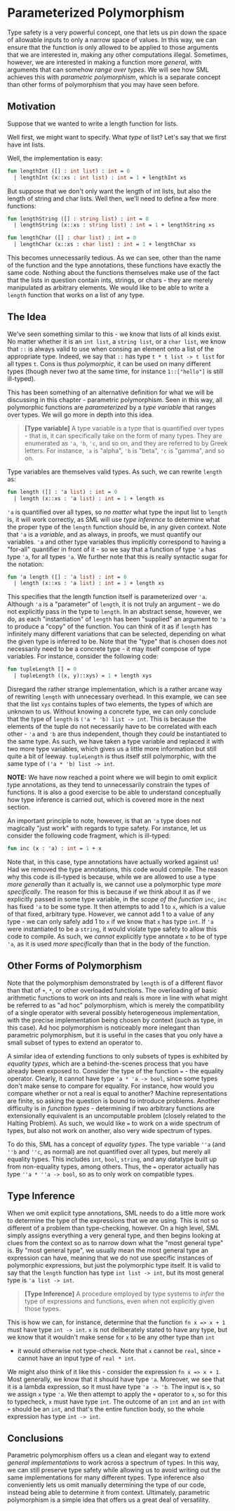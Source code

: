 # Parameterized Polymorphism
Type safety is a very powerful concept, one that lets us pin down the space of
allowable inputs to only a narrow space of values. In this way, we can ensure
that the function is only allowed to be applied to those arguments that we are
interested in, making any other computations illegal. Sometimes, however, we are
interested in making a function more _general_, with arguments that can somehow
_range over types_. We will see how SML achieves this with _parametric
polymorphism_, which is a separate concept than other forms of polymorphism that
you may have seen before.

## Motivation
Suppose that we wanted to write a length function for lists.

Well first, we might want to specify. What _type_ of list? Let's say that we
first have int lists.

Well, the implementation is easy:
```sml
fun lengthInt ([] : int list) : int = 0
  | lengthInt (x::xs : int list) : int = 1 + lengthInt xs
```

But suppose that we don't only want the length of int lists, but also the length
of string and char lists. Well then, we'll need to define a few more functions:
```sml
fun lengthString ([] : string list) : int = 0
  | lengthString (x::xs : string list) : int = 1 + lengthString xs

fun lengthChar ([] : char list) : int = 0
  | lengthChar (x::xs : char list) : int = 1 + lengthChar xs
```

This becomes unnecessarily tedious. As we can see, other than the name of the
function and the type annotations, these functions have exactly the same code.
Nothing about the functions themselves make use of the fact that the lists in
question contain ints, strings, or chars - they are merely manipulated as
arbitrary elements. We would like to be able to write a `length` function that
works on a list of any type.

## The Idea
We've seen something similar to this - we know that lists of all kinds exist. No
matter whether it is an `int list`, a `string list`, or a `char list`, we know
that `::` is always valid to use when consing an element onto a list of the
appropriate type. Indeed, we say that `::` has type `t * t list -> t list` for
all types `t`. Cons is thus _polymorphic_, it can be used on many different
types (though never two at the same time, for instance `1::["hello"]` is still
ill-typed). 

This has been something of an alternative definition for what we will be
discussing in this chapter - parametric polymorphism. Seen in this way, all
polymorphic functions are _parameterized_ by a _type variable_ that ranges over
types. We will go more in depth into this idea.

> **[Type variable]** A type variable is a type that is quantified over types -
> that is, it can specifically take on the form of many types. They are
> enumerated as `'a`, `'b`, `'c`, and so on, and they are referred to by Greek
> letters. For instance, `'a` is "alpha", `'b` is "beta", `'c` is "gamma", and
> so on.

Type variables are themselves valid types. As such, we can rewrite `length` as:
```sml
fun length ([] : 'a list) : int = 0
  | length (x::xs : 'a list) : int = 1 + length xs
```

`'a` is quantified over all types, so _no matter_ what type the input list to
`length` is, it will work correctly, as SML will use _type inference_ to
determine what the proper type of the `length` function should be, in any given
context. Note that `'a` is a _variable_, and as always, in proofs, we must
quantify our variables. `'a` and other type variables thus implicitly correspond
to having a "for-all" quantifier in front of it - so we say that a function of
type `'a` has type `'a`, for all types `'a`. We further note that this is really
syntactic sugar for the notation:
```sml
fun 'a length ([] : 'a list) : int = 0
  | length (x::xs : 'a list) : int = 1 + length xs
```

This specifies that the length function itself is parameterized over `'a`.
Although `'a` is a "parameter" of `length`, it is not truly an argument - we do
not explicitly pass in the type to `length`. In an abstract sense, however, we
do, as each "instantiation" of `length` has been "supplied" an argument to `'a`
to produce a "copy" of the function. You can think of it as if `length` has
infinitely many different variations that can be selected, depending on what the
given type is inferred to be. Note that the "type" that is chosen does not
necessarily need to be a concrete type - it may itself compose of type
variables. For instance, consider the following code:
```sml
fun tupleLength [] = 0
  | tupleLength ((x, y)::xys) = 1 + length xys
```

Disregard the rather strange implementation, which is a rather arcane way of
rewriting `length` with unnecessary overhead. In this example, we can see that
the list `xys` contains tuples of two elements, the types of which are unknown
to us. Without knowing a concrete type, we can only conclude that the type of
`length` is `('a * 'b) list -> int`. This is because the elements of the tuple
do not necessarily have to be correlated with each other - `'a` and `'b` are
thus independent, though they _could_ be instantiated to the same type. As such,
we have taken a type variable and replaced it with two more type variables,
which gives us a little more information but still quite a bit of leeway.
`tupleLength` is thus itself still polymorphic, with the same type of `('a * 'b)
list -> int`.

**NOTE:** We have now reached a point where we will begin to omit explicit type
annotations, as they tend to unnecessarily constrain the types of functions. It
is also a good exercise to be able to understand conceptually how type inference
is carried out, which is covered more in the next section.

An important principle to note, however, is that an `'a` type does not magically
"just work" with regards to type safety. For instance, let us consider the
following code fragment, which is ill-typed:
```sml
fun inc (x : 'a) : int = 1 + x
```

Note that, in this case, type annotations have actually worked against us! Had
we removed the type annotations, this code would compile. The reason why this
code is ill-typed is because, while we are allowed to use a type _more
generally_ than it actually is, we cannot use a polymorphic type _more
specifically_. The reason for this is because if we think about it as if we
explicitly passed in some type variable, in the _scope of the function_ `inc`,
`inc` has fixed `'a` to be some type. It then attempts to add 1 to `x`, which is
a value of that fixed, arbitrary type. However, we cannot add 1 to a value of
any type - we can only safely add 1 to `x` if we know that `x` has type `int`.
If `'a` were instantiated to be a `string`, it would violate type safety to
allow this code to compile. As such, we _cannot_ explicitly type annotate `x` to
be of type `'a`, as it is used _more specifically_ than that in the body of the
function.

## Other Forms of Polymorphism 

Note that the polymorphism demonstrated by `length` is of a different flavor
than that of `+`, `*`, or other overloaded functions. The overloading of basic
arithmetic functions to work on ints and reals is more in line with what might
be referred to as "ad hoc" polymorphism, which is merely the compatibility of a
single operator with several possibly heterogeneous implementation, with the
precise implementation being chosen by context (such as type, in this case). Ad
hoc polymorphism is noticeably more inelegant than parametric polymorphism, but
it is useful in the cases that you only have a small subset of types to extend
an operator to.

A similar idea of extending functions to only subsets of types is exhibited by
_equality types_, which are a behind-the-scenes process that you have already
been exposed to. Consider the type of the function `=` - the equality operator.
Clearly, it cannot have type `'a * 'a -> bool`, since some types don't make
sense to compare for equality. For instance, how would you compare whether or
not a real is equal to another? Machine representations are finite, so asking
the question is bound to introduce problems. Another difficulty is in _function
types_ - determining if two arbitrary functions are extensionally equivalent is
an uncomputable problem (closely related to the Halting Problem). As such, we
would like `=` to work on a wide spectrum of types, but also not work on
another, also very wide spectrum of types.

To do this, SML has a concept of _equality types_. The type variable `''a` (and
`''b` and `''c`, as normal) are not quantified over all types, but merely all
equality types. This includes `int`, `bool`, `string`, and any datatype built up
from non-equality types, among others. Thus, the `=` operator actually has type
`''a * ''a -> bool`, so as to only work on compatible types. 

## Type Inference
When we omit explicit type annotations, SML needs to do a little more work to
determine the type of the expressions that we are using. This is not so
different of a problem than type-checking, however. On a high level, SML simply
assigns everything a very general type, and then begins looking at clues from
the context so as to narrow down what the "most general type" is. By "most
general type", we usually mean the most general type an expression can have,
meaning that we do not use specific instances of polymorphic expressions, but
just the polymorphic type itself. It is valid to say that the `length` function
has type `int list -> int`, but its most general type is `'a list -> int`.

> **[Type Inference]** A procedure employed by type systems to _infer_ the type
> of expressions and functions, even when not explicitly given those types.

This is how we can, for instance, determine that the function `fn x => x + 1`
must have type `int -> int`. `x` is not deliberately stated to have any type,
but we know that it wouldn't make sense for `x` to be any other type than `int`
- it would otherwise not type-check. Note that `x` cannot be `real`, since `+`
  cannot have an input type of `real * int`.

We might also think of it like this - consider the expression `fn x => x + 1`.
Most generally, we know that it should have type `'a`. Moreover, we see that it
is a lambda expression, so it must have type `'a -> 'b`. The input is `x`, so we
assign `x` type `'a`. We then attempt to apply the `+` operator to `x`, so for
this to typecheck, `x` must have type `int`. The outcome of an `int` and an
`int` with `+` should be an `int`, and that's the entire function body, so the
whole expression has type `int -> int`.

## Conclusions
Parametric polymorphism offers us a clean and elegant way to extend _general
implementations_ to work across a spectrum of types. In this way, we can still
preserve type safety while allowing us to avoid writing out the same
implementations for many different types. Type inference also conveniently lets
us omit manually determining the type of our code, instead being able to
determine it from context. Ultimately, parametric polymorphism is a simple idea
that offers us a great deal of versatility.